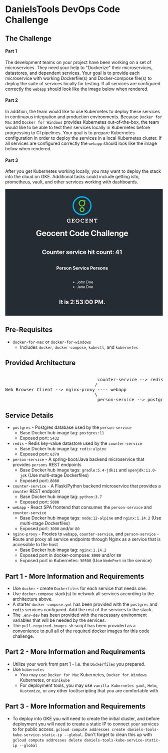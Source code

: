 # DanielsTools DevOps Code Challenge

## The Challenge

#### Part 1
The development teams on your project have been working on a set of microservices. They need your help to "Dockerize" their microservices, datastores, and dependent services. Your goal is to provide each microservice with working Dockerfile(s) and Docker-compose file(s) to deploy the suite of services locally for testing. If all services are configured correctly the `webapp` should look like the image below when rendered.

#### Part 2
In addition, the team would like to use Kubernetes to deploy these services in continuous integration and production environments. Because `Docker for Mac` and `Docker for Windows` provides Kubernetes out-of-the-box, the team would like to be able to test their services locally in Kubernetes before progressing to CI pipelines. Your goal is to prepare Kubernetes configuration in order to deploy the services in a local Kubernetes cluster. If all services are configured correctly the `webapp` should look like the image below when rendered.

#### Part 3
After you get Kubernetes working locally, you may want to deploy the stack into the cloud on GKE. Additional tasks could include getting isto, prometheus, vault, and other services working with dashboards. 

![Ideal Scenario image](./ideal-scenario.png)

## Pre-Requisites
- `docker-for-mac` or `docker-for-windows`
	- Includes `docker`, `docker-compose`, `kubectl`, and `kubernetes`

## Provided Architecture
<pre>																			  
                                   counter-service --> redis												
                                  /
Web Browser Client --> nginx-proxy ---- webapp
                                  \
                                   person-service --> postgres
</pre>

## Service Details
- `postgres` - Postgres database used by the `person-service`
	- Base Docker hub image tag: `postgres:11`
	- Exposed port: `5432`
- `redis` - Redis key-value datastore used by the `counter-service`
	- Base Docker hub image tag: `redis:alpine`
	- Exposed port: `6379`
- `person-service` - A spring-boot/Java backend microservice that provides `persons` REST endpoints
	- Base Docker hub image tags: `gradle:5.4-jdk11` and `openjdk:11.0-jdk` (Use multi-stage Dockerfiles)
	- Exposed port: `8080`
- `counter-service` - A Flask/Python backend microservice that provides a `counter` REST endpoint
	- Base Docker hub image tag: `python:3.7`
	- Exposed port: `5000`
- `webapp` - React SPA frontend that consumes the `person-service` and `counter-service`
	- Base Docker hub image tags: `node:12-alpine` and `nginx:1.14.2` (Use multi-stage Dockerfiles)
	- Exposed port: `3000` and/or `80`
- `nginx-proxy` - Proxies to `webapp`, `counter-service`, and `person-service` - Route and proxy all service endpoints through Nginx as a service that is accessible to the host
	- Base Docker hub image tag: `nginx:1.14.2`
	- Exposed port in docker-compose: `8000` and/or `80`
	- Exposed port in Kubernetes: `30500` (Use `NodePort` in the service)

## Part 1 - More Information and Requirements
- Use `docker` - create `Dockerfiles` for each service that needs one.
- Use `docker-compose` stack(s) to network all services according to the architecture above.
- A starter `docker-compose.yml` has been provided with the `postgres` and `redis` services configured. Add the rest of the services to the stack.
- The `.env-dev` has been provided with the necessary environment variables that will be needed by the services.
- The `pull-required-images.sh` script has been provided as a convenience to pull all of the required docker images for this code challenge.

## Part 2 - More Information and Requirements
- Utilize your work from part 1 - i.e. the `Dockerfiles` you prepared.
- Use `kubernetes`
	- You may use `Docker for Mac` Kubernetes, `Docker for Windows` Kubernetes, or `minikube`
	- For deployment tools, you may use `vanilla Kubernetes yaml`, `Helm`, `Kustomize`, or any other tool/scripting that you are comfortable with.

## Part 3 - More Information and Requirements
- To deploy into GKE you will need to create the initial cluster, and before deployment you will need to create a static IP to connect your services to for public access. `gcloud compute addresses create daniels-tools-kube-service-static-ip --global`. Don't forget to clean this up with `gcloud compute addresses delete daniels-tools-kube-service-static-ip --global`

